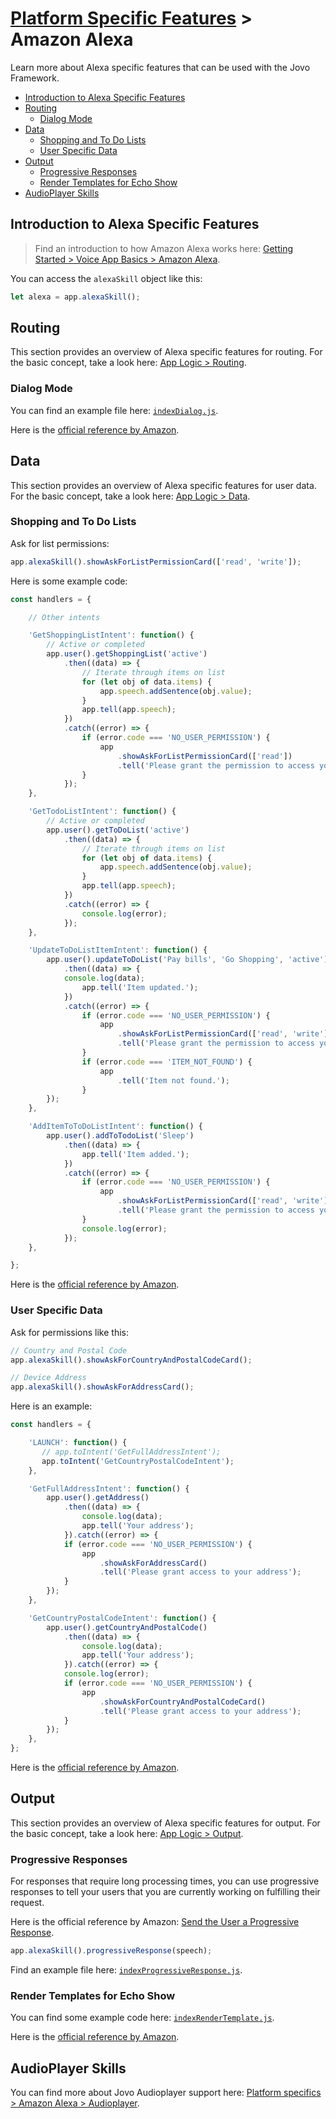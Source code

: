 # [Platform Specific Features](../) > Amazon Alexa

Learn more about Alexa specific features that can be used with the Jovo Framework.

* [Introduction to Alexa Specific Features](#introduction-to-alexa-specific-features)
* [Routing](#routing)
  * [Dialog Mode](#dialog-mode)
* [Data](#data)
  * [Shopping and To Do Lists](#shopping-and-to-do-lists)
  * [User Specific Data](#user-specific-data)
* [Output](#output)
  * [Progressive Responses](#progressive-responses)
  * [Render Templates for Echo Show](#render-templates-for-echo-show)
* [AudioPlayer Skills](#audioplayer-skills)

## Introduction to Alexa Specific Features

> Find an introduction to how Amazon Alexa works here: [Getting Started > Voice App Basics > Amazon Alexa](https://github.com/jovotech/jovo-framework-nodejs/tree/master/docs/01_getting-started/voice-app-basics.md/#amazon-alexa).

You can access the `alexaSkill` object like this:

```javascript
let alexa = app.alexaSkill();
```


## Routing

This section provides an overview of Alexa specific features for routing. For the basic concept, take a look here: [App Logic > Routing](https://github.com/jovotech/jovo-framework-nodejs/tree/master/docs/03_app-logic/01_routing).

### Dialog Mode

You can find an example file here: [`indexDialog.js`](https://github.com/jovotech/jovo-framework-nodejs/blob/master/examples/alexa_specific/indexDialog.js).

Here is the [official reference by Amazon](https://developer.amazon.com/public/solutions/alexa/alexa-skills-kit/docs/dialog-interface-reference).


## Data

This section provides an overview of Alexa specific features for user data. For the basic concept, take a look here: [App Logic > Data](https://github.com/jovotech/jovo-framework-nodejs/tree/master/docs/03_app-logic/02_data).

### Shopping and To Do Lists

Ask for list permissions:

```javascript
app.alexaSkill().showAskForListPermissionCard(['read', 'write']);
```

Here is some example code:

```javascript
const handlers = {

    // Other intents

    'GetShoppingListIntent': function() {
        // Active or completed
        app.user().getShoppingList('active')
            .then((data) => {
                // Iterate through items on list
                for (let obj of data.items) {
                    app.speech.addSentence(obj.value);
                }
                app.tell(app.speech);
            })
            .catch((error) => {
                if (error.code === 'NO_USER_PERMISSION') {
                    app
                        .showAskForListPermissionCard(['read'])
                        .tell('Please grant the permission to access your lists.');
                }
            });
    },

    'GetTodoListIntent': function() {
        // Active or completed
        app.user().getToDoList('active')
            .then((data) => {
                // Iterate through items on list
                for (let obj of data.items) {
                    app.speech.addSentence(obj.value);
                }
                app.tell(app.speech);
            })
            .catch((error) => {
                console.log(error);
            });
    },

    'UpdateToDoListItemIntent': function() {
        app.user().updateToDoList('Pay bills', 'Go Shopping', 'active')
            .then((data) => {
            console.log(data);
                app.tell('Item updated.');
            })
            .catch((error) => {
                if (error.code === 'NO_USER_PERMISSION') {
                    app
                        .showAskForListPermissionCard(['read', 'write'])
                        .tell('Please grant the permission to access your lists.');
                }
                if (error.code === 'ITEM_NOT_FOUND') {
                    app
                        .tell('Item not found.');
                }
        });
    },

    'AddItemToToDoListIntent': function() {
        app.user().addToTodoList('Sleep')
            .then((data) => {
                app.tell('Item added.');
            })
            .catch((error) => {
                if (error.code === 'NO_USER_PERMISSION') {
                    app
                        .showAskForListPermissionCard(['read', 'write'])
                        .tell('Please grant the permission to access your lists');
                }
                console.log(error);
            });
    },

};
```

Here is the [official reference by Amazon](https://developer.amazon.com/public/solutions/alexa/alexa-skills-kit/docs/access-the-alexa-shopping-and-to-do-lists).


### User Specific Data

Ask for permissions like this:

```javascript
// Country and Postal Code
app.alexaSkill().showAskForCountryAndPostalCodeCard();

// Device Address
app.alexaSkill().showAskForAddressCard();
```

Here is an example:

```javascript
const handlers = {

    'LAUNCH': function() {
       // app.toIntent('GetFullAddressIntent');
       app.toIntent('GetCountryPostalCodeIntent');
    },

    'GetFullAddressIntent': function() {
        app.user().getAddress()
            .then((data) => {
                console.log(data);
                app.tell('Your address');
            }).catch((error) => {
            if (error.code === 'NO_USER_PERMISSION') {
                app
                    .showAskForAddressCard()
                    .tell('Please grant access to your address');
            }
        });
    },

    'GetCountryPostalCodeIntent': function() {
        app.user().getCountryAndPostalCode()
            .then((data) => {
                console.log(data);
                app.tell('Your address');
            }).catch((error) => {
            console.log(error);
            if (error.code === 'NO_USER_PERMISSION') {
                app
                    .showAskForCountryAndPostalCodeCard()
                    .tell('Please grant access to your address');
            }
        });
    },
};
```

Here is the [official reference by Amazon](https://developer.amazon.com/public/solutions/alexa/alexa-skills-kit/docs/device-address-api).

## Output

This section provides an overview of Alexa specific features for output. For the basic concept, take a look here: [App Logic > Output](https://github.com/jovotech/jovo-framework-nodejs/tree/master/docs/03_app-logic/03_output).

### Progressive Responses

For responses that require long processing times, you can use progressive responses to tell your users that you are currently working on fulfilling their request.

Here is the official reference by Amazon: [Send the User a Progressive Response](https://developer.amazon.com/docs/custom-skills/send-the-user-a-progressive-response.html).

```javascript
app.alexaSkill().progressiveResponse(speech);
```

Find an example file here: [`indexProgressiveResponse.js`](https://github.com/jovotech/jovo-framework-nodejs/blob/master/examples/alexa_specific/indexProgressiveResponse.js).

### Render Templates for Echo Show

You can find some example code here: [`indexRenderTemplate.js`](https://github.com/jovotech/jovo-framework-nodejs/blob/master/examples/alexa_specific/indexRenderTemplate.js).

Here is the [official reference by Amazon](https://developer.amazon.com/public/solutions/alexa/alexa-skills-kit/docs/display-interface-reference).


## AudioPlayer Skills

You can find more about Jovo Audioplayer support here: [Platform specifics > Amazon Alexa > Audioplayer](ttps://github.com/jovotech/jovo-framework-nodejs/tree/master/docs/04_platform-specifics/amazon-alexa/audioplayer.md).
